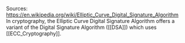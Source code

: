 Sources:
https://en.wikipedia.org/wiki/Elliptic_Curve_Digital_Signature_Algorithm
\
In cryptography, the Elliptic Curve Digital Signature Algorithm offers a variant of the Digital Signature Algorithm ([[DSA]]) which uses [[ECC_Cryptography]].
